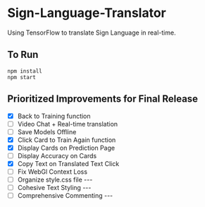 # Sign-Language-Translator
Using TensorFlow to translate Sign Language in real-time.

## To Run
```
npm install
npm start
```

## Prioritized Improvements for Final Release
- [x] Back to Training function
- [ ] Video Chat + Real-time translation
- [ ] Save Models Offline
- [x] Click Card to Train Again function
- [x] Display Cards on Prediction Page
- [ ] Display Accuracy on Cards
- [x] Copy Text on Translated Text Click
- [ ] Fix WebGl Context Loss
- [ ] Organize style.css file ---
- [ ] Cohesive Text Styling ---
- [ ] Comprehensive Commenting ---